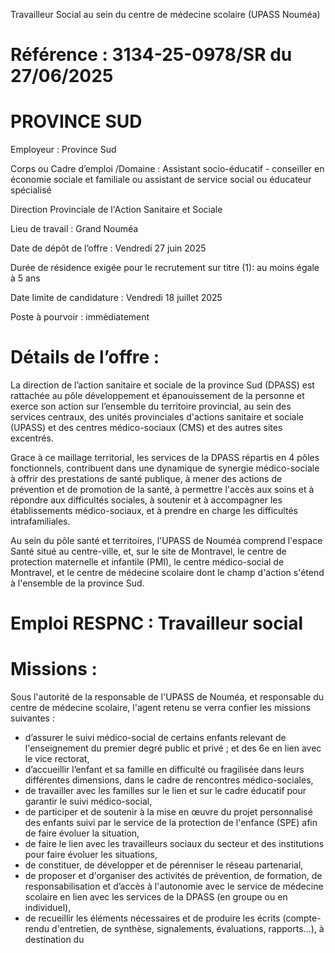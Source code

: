Travailleur Social au sein du centre de médecine scolaire (UPASS Nouméa)

# Référence : 3134-25-0978/SR du 27/06/2025

# PROVINCE SUD

Employeur : Province Sud

Corps ou Cadre d’emploi /Domaine : Assistant socio-éducatif - conseiller en économie sociale et familiale ou assistant de service social ou éducateur spécialisé

Direction Provinciale de l'Action Sanitaire et Sociale

Lieu de travail : Grand Nouméa

Date de dépôt de l’offre : Vendredi 27 juin 2025

Durée de résidence exigée pour le recrutement sur titre (1): au moins égale à 5 ans

Date limite de candidature : Vendredi 18 juillet 2025

Poste à pourvoir : immédiatement

# Détails de l’offre :

La direction de l’action sanitaire et sociale de la province Sud (DPASS) est rattachée au pôle développement et épanouissement de la personne et exerce son action sur l’ensemble du territoire provincial, au sein des services centraux, des unités provinciales d'actions sanitaire et sociale (UPASS) et des centres médico-sociaux (CMS) et des autres sites excentrés.

Grace à ce maillage territorial, les services de la DPASS répartis en 4 pôles fonctionnels, contribuent dans une dynamique de synergie médico-sociale à offrir des prestations de santé publique, à mener des actions de prévention et de promotion de la santé, à permettre l'accès aux soins et à répondre aux difficultés sociales, à soutenir et à accompagner les établissements médico-sociaux, et à prendre en charge les difficultés intrafamiliales.

Au sein du pôle santé et territoires, l'UPASS de Nouméa comprend l'espace Santé situé au centre-ville, et, sur le site de Montravel, le centre de protection maternelle et infantile (PMI), le centre médico-social de Montravel, et le centre de médecine scolaire dont le champ d'action s'étend à l'ensemble de la province Sud.

# Emploi RESPNC : Travailleur social

# Missions :

Sous l'autorité de la responsable de l'UPASS de Nouméa, et responsable du centre de médecine scolaire, l'agent retenu se verra confier les missions suivantes :

- d’assurer le suivi médico-social de certains enfants relevant de l'enseignement du premier degré public et privé ; et des 6e en lien avec le vice rectorat,
- d’accueillir l’enfant et sa famille en difficulté ou fragilisée dans leurs différentes dimensions, dans le cadre de rencontres médico-sociales,
- de travailler avec les familles sur le lien et sur le cadre éducatif pour garantir le suivi médico-social,
- de participer et de soutenir à la mise en œuvre du projet personnalisé des enfants suivi par le service de la protection de l'enfance (SPE) afin de faire évoluer la situation,
- de faire le lien avec les travailleurs sociaux du secteur et des institutions pour faire évoluer les situations,
- de constituer, de développer et de pérenniser le réseau partenarial,
- de proposer et d'organiser des activités de prévention, de formation, de responsabilisation et d’accès à l'autonomie avec le service de médecine scolaire en lien avec les services de la DPASS (en groupe ou en individuel),
- de recueillir les éléments nécessaires et de produire les écrits (compte-rendu d'entretien, de synthèse, signalements, évaluations, rapports…), à destination du